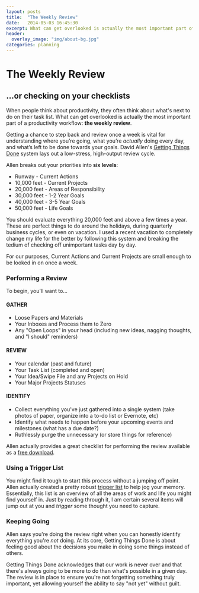 ```yaml
---
layout: posts
title:  "The Weekly Review"
date:   2014-05-03 16:45:30
excerpt: What can get overlooked is actually the most important part of a productivity workflow - the weekly review.  
header:
  overlay_image: "img/about-bg.jpg"
categories: planning
---
```


# The Weekly Review
## …or checking on your checklists

When people think about productivity, they often think about what's next to do on their task list. What can get overlooked is actually the most important part of a productivity workflow: **the weekly review**.  

Getting a chance to step back and review once a week is vital for understanding where you’re going, what you’re _actually_ doing every day, and what’s left to be done towards your goals. David Allen's [Getting Things Done](http://en.wikipedia.org/wiki/Getting_things_done) system lays out a low-stress, high-output review cycle.

Allen breaks out your priorities into **six levels**:

* Runway - Current Actions
* 10,000 feet - Current Projects
* 20,000 feet - Areas of Responsibility
* 30,000 feet - 1-2 Year Goals
* 40,000 feet - 3-5 Year Goals
* 50,000 feet - Life Goals

You should evaluate everything 20,000 feet and above a few times a year. These are perfect things to do around the holidays, during quarterly business cycles, or even on vacation. I used a recent vacation to completely change my life for the better by following this system and breaking the tedium of checking off unimportant tasks day by day.

For our purposes, Current Actions and Current Projects are small enough to be looked in on once a week.

### Performing a Review

To begin, you'll want to…

#### **GATHER**
* Loose Papers and Materials
* Your Inboxes and Process them to Zero
* Any "Open Loops" in your head (including new ideas, nagging thoughts, and "I should" reminders)

#### **REVIEW**
* Your calendar (past and future)
* Your Task List (completed and open)
* Your Idea/Swipe File and any Projects on Hold
* Your Major Projects Statuses

#### **IDENTIFY**
* Collect everything you've just gathered into a single system (take photos of paper, organize into a to-do list or Evernote, etc)
* Identify what needs to happen before your upcoming events and milestones (what has a due date?)
* Ruthlessly purge the unnecessary (or store things for reference)

Allen actually provides a great checklist for performing the review available as a [free download](https://secure.davidco.com/store/catalog/GTD-WEEKLY-REVIEW-p-16165.php). 

### Using a Trigger List

You might find it tough to start this process without a jumping off point. Allen actually created a pretty robust [trigger list](http://wiki.43folders.com/index.php/Trigger_List) to help jog your memory. Essentially, this list is an overview of all the areas of work and life you might find yourself in. Just by reading through it, I am certain several items will jump out at you and *trigger* some thought you need to capture.

### Keeping Going

Allen says you're doing the review right when you can honestly identify everything you're *not* doing.  At its core, Getting Things Done is about feeling good about the decisions you make in doing some things instead of others.

Getting Things Done acknowledges that our work is never over and that there's always going to be more to do than what's possible in a given day. The review is in place to ensure you're not forgetting something truly important, yet allowing yourself the ability to say "not yet" without guilt.